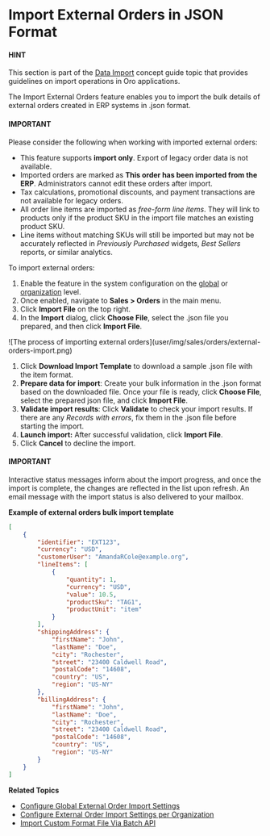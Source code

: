 <a id="user-guide-sales-orders-external-orders-import"></a>

# Import External Orders in JSON Format

#### HINT
This section is part of the [Data Import](../../../concept-guides/administration/data-import/index.md#concept-guide-data-import) concept guide topic that provides guidelines on import operations in Oro applications.

The Import External Orders feature enables you to import the bulk details of external orders created in ERP systems in .json format.

#### IMPORTANT
Please consider the following when working with imported external orders:

* This feature supports **import only**. Export of legacy order data is not available.
* Imported orders are marked as **This order has been imported from the ERP**. Administrators cannot edit these orders after import.
* Tax calculations, promotional discounts, and payment transactions are not available for legacy orders.
* All order line items are imported as *free-form line items*. They will link to products only if the product SKU in the import file matches an existing product SKU.
* Line items without matching SKUs will still be imported but may not be accurately reflected in *Previously Purchased* widgets, *Best Sellers* reports, or similar analytics.

To import external orders:

1. Enable the feature in the system configuration on the [global](../../system/configuration/commerce/orders/global-external-order-import.md#system-configuration-orders-external-order-import) or [organization](../../system/user-management/organizations/org-configuration/commerce/orders/organization-external-order-import.md#configuration-commerce-orders-external-order-import-org) level.
2. Once enabled, navigate to **Sales > Orders** in the main menu.
3. Click **Import File** on the top right.
4. In the **Import** dialog, click **Choose File**, select the .json file you prepared, and then click **Import File**.

<!-- note: Ensure your .json file is saved in the Unicode (UTF-8) encoding. Otherwise, you may render the content of the file improperly. -->![The process of importing external orders](user/img/sales/orders/external-orders-import.png)
1. Click **Download Import Template** to download a sample .json file with the item format.
2. **Prepare data for import**: Create your bulk information in the .json format based on the downloaded file. Once your file is ready, click **Choose File**, select the prepared json file, and click **Import File**.
3. **Validate import results**: Click **Validate** to check your import results. If there are any *Records with errors*, fix them in the .json file before starting the import.
4. **Launch import:** After successful validation, click **Import File**.
5. Click **Cancel** to decline the import.

#### IMPORTANT
Interactive status messages inform about the import progress, and once the import is complete, the changes are reflected in the list upon refresh. An email message with the import status is also delivered to your mailbox.

**Example of external orders bulk import template**

```json
[
    {
        "identifier": "EXT123",
        "currency": "USD",
        "customerUser": "AmandaRCole@example.org",
        "lineItems": [
            {
                "quantity": 1,
                "currency": "USD",
                "value": 10.5,
                "productSku": "TAG1",
                "productUnit": "item"
            }
        ],
        "shippingAddress": {
            "firstName": "John",
            "lastName": "Doe",
            "city": "Rochester",
            "street": "23400 Caldwell Road",
            "postalCode": "14608",
            "country": "US",
            "region": "US-NY"
        },
        "billingAddress": {
            "firstName": "John",
            "lastName": "Doe",
            "city": "Rochester",
            "street": "23400 Caldwell Road",
            "postalCode": "14608",
            "country": "US",
            "region": "US-NY"
        }
    }
]
```

**Related Topics**

* [Configure Global External Order Import Settings](../../system/configuration/commerce/orders/global-external-order-import.md#system-configuration-orders-external-order-import)
* [Configure External Order Import Settings per Organization](../../system/user-management/organizations/org-configuration/commerce/orders/organization-external-order-import.md#configuration-commerce-orders-external-order-import-org)
* [Import Custom Format File Via Batch API](../../../../backend/integrations/import-export/import-with-custom-format-via-batch-api.md#dev-integrations-import-export-import-with-custom-format-via-batch-api)
